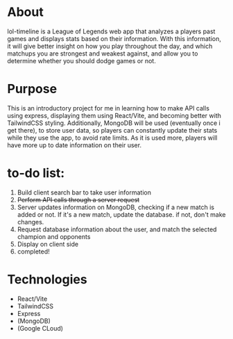 <h1>About</h1>

<p>lol-timeline is a League of Legends web app that analyzes a players past games and displays stats based on their information. With this information, it will give better insight on how you play throughout the day, and which matchups you are strongest and weakest against, and allow you to determine whether you should dodge games or not.</p>

<h1>Purpose</h1>

<p>This is an introductory project for me in learning how to make API calls using express, displaying them using React/Vite, and becoming better with TailwindCSS styling. Additionally, MongoDB will be used (eventually once i get there), to store user data, so players can constantly update their stats while they use the app, to avoid rate limits. As it is used more, players will have more up to date information on their user.</p>

<h1>to-do list:</h1>
<ol>
  <li>Build client search bar to take user information</li>
  <li><s>Perform API calls through a server request</s></li>
  <li>Server updates information on MongoDB, checking if a new match is added or not. If it's a new match, update the database. if not, don't make changes.</li>
  <li>Request database information about the user, and match the selected champion and opponents</li>
  <li>Display on client side</li>
  <li>completed!</li>
</ol>
<h1>Technologies</h1>
<ul>
  <li>React/Vite</li>
  <li>TailwindCSS</li>
  <li>Express</li>
  <li>(MongoDB)</li>
  <li>(Google CLoud)</li>
</ul>
